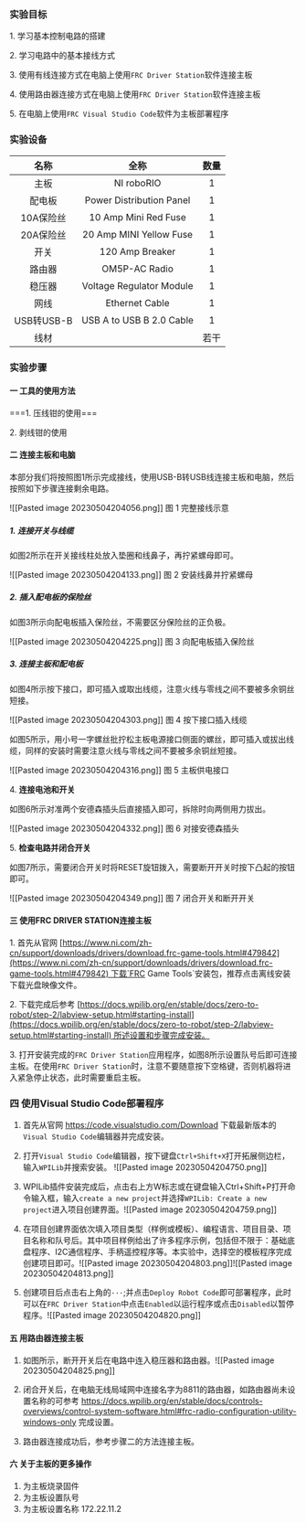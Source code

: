 
### **实验目标**

1. 学习基本控制电路的搭建

2. 学习电路中的基本接线方式

3. 使用有线连接方式在电脑上使用`FRC Driver Station`软件连接主板

4. 使用路由器连接方式在电脑上使用`FRC Driver Station`软件连接主板

5. 在电脑上使用`FRC Visual Studio Code`软件为主板部署程序

### 实验设备

| **名称** | **全称** | **数量** |
|:---:|:---:|:---:|
| 主板 | NI roboRIO | 1 |
| 配电板 | Power Distribution Panel | 1 |
| 10A保险丝 | 10 Amp Mini Red Fuse | 1 |
| 20A保险丝 | 20 Amp MINI Yellow Fuse | 1 |
| 开关 | 120 Amp Breaker | 1 |
| 路由器 | OM5P\-AC Radio | 1 |
| 稳压器 | Voltage Regulator Module | 1 |
| 网线 | Ethernet Cable | 1 |
| USB转USB\-B | USB A to USB B 2\.0 Cable | 1 |
| 线材 |  | 若干 |

### 实验步骤

#### 一  工具的使用方法

===1. 压线钳的使用===

2. 剥线钳的使用

#### 二  连接主板和电脑

本部分我们将按照图1所示完成接线，使用USB-B转USB线连接主板和电脑，然后按照如下步骤连接剩余电路。

![[Pasted image 20230504204056.png]]
图 1 完整接线示意

##### 1. 连接开关与线缆

如图2所示在开关接线柱处放入垫圈和线鼻子，再拧紧螺母即可。

![[Pasted image 20230504204133.png]]
图 2 安装线鼻并拧紧螺母

##### 2. 插入配电板的保险丝

如图3所示向配电板插入保险丝，不需要区分保险丝的正负极。

![[Pasted image 20230504204225.png]]
图 3 向配电板插入保险丝

##### 3. 连接主板和配电板

如图4所示按下接口，即可插入或取出线缆，注意火线与零线之间不要被多余铜丝短接。

![[Pasted image 20230504204303.png]]
图 4 按下接口插入线缆

如图5所示，用小号一字螺丝批拧松主板电源接口侧面的螺丝，即可插入或拔出线缆，同样的安装时需要注意火线与零线之间不要被多余铜丝短接。

![[Pasted image 20230504204316.png]]
图 5 主板供电接口

4. **连接电池和开关**

如图6所示对准两个安德森插头后直接插入即可，拆除时向两侧用力拔出。

![[Pasted image 20230504204332.png]]
图 6 对接安德森插头

5. **检查电路并闭合开关**

如图7所示，需要闭合开关时将RESET旋钮拨入，需要断开开关时按下凸起的按钮即可。

![[Pasted image 20230504204349.png]]
图 7 闭合开关和断开开关

#### 三  使用FRC DRIVER STATION连接主板

1. 首先从官网 [https://www.ni.com/zh-cn/support/downloads/drivers/download.frc-game-tools.html#479842](https://www.ni.com/zh-cn/support/downloads/drivers/download.frc-game-tools.html#479842) 下载`FRC Game Tools`安装包，推荐点击离线安装下载光盘映像文件。

2. 下载完成后参考 [https://docs.wpilib.org/en/stable/docs/zero-to-robot/step-2/labview-setup.html#starting-install](https://docs.wpilib.org/en/stable/docs/zero-to-robot/step-2/labview-setup.html#starting-install) 所述设置和步骤完成安装。

3. 打开安装完成的`FRC Driver Station`应用程序，如图8所示设置队号后即可连接主板。在使用`FRC Driver Station`时，注意不要随意按下空格键，否则机器将进入紧急停止状态，此时需要重启主板。

### 四  使用Visual Studio Code部署程序

1. 首先从官网 https://code.visualstudio.com/Download 下载最新版本的`Visual Studio Code`编辑器并完成安装。

2. 打开`Visual Studio Code`编辑器，按下键盘`Ctrl+Shift+X`打开拓展侧边栏，输入`WPILib`并搜索安装。 ![[Pasted image 20230504204750.png]]
 
3. WPILib插件安装完成后，点击右上方W标志或在键盘输入Ctrl+Shift+P打开命令输入框，输入`create a new project`并选择`WPILib: Create a new project`进入项目创建界面。![[Pasted image 20230504204759.png]]
 
4. 在项目创建界面依次填入项目类型（样例或模板）、编程语言、项目目录、项目名称和队号后。其中项目样例给出了许多程序示例，包括但不限于：基础底盘程序、I2C通信程序、手柄遥控程序等。本实验中，选择空的模板程序完成创建项目即可。![[Pasted image 20230504204803.png]]![[Pasted image 20230504204813.png]]
 
5. 创建项目后点击右上角的`···`;并点击`Deploy Robot Code`即可部署程序，此时可以在`FRC Driver Station`中点击`Enabled`以运行程序或点击`Disabled`以暂停程序。![[Pasted image 20230504204820.png]]

#### 五  用路由器连接主板
1. 如图所示，断开开关后在电路中连入稳压器和路由器。![[Pasted image 20230504204825.png]]
 
2. 闭合开关后，在电脑无线局域网中连接名字为8811的路由器，如路由器尚未设置名称的可参考 https://docs.wpilib.org/en/stable/docs/controls-overviews/control-system-software.html#frc-radio-configuration-utility-windows-only 完成设置。

3. 路由器连接成功后，参考步骤二的方法连接主板。

#### 六  关于主板的更多操作
1. 为主板烧录固件
2. 为主板设置队号
3. 为主板设置名称
172.22.11.2